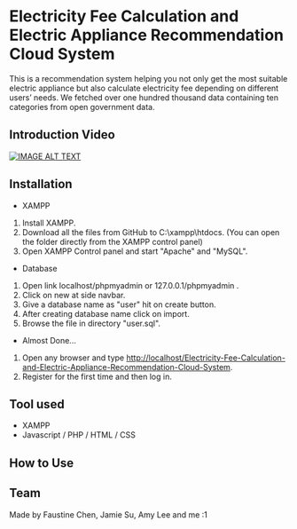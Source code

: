 # Electricity Fee Calculation and Electric Appliance Recommendation Cloud System
This is a recommendation system helping you not only get the most suitable electric appliance but also calculate electricity fee depending on different users’ needs.
We fetched over one hundred thousand data containing ten categories from open government data.

## Introduction Video
<a href="https://www.youtube.com/watch?v=r_pehYJlQKo"><img src="https://www.youtube.com/watch?v=r_pehYJlQKo/0.jpg" alt="IMAGE ALT TEXT"></a>


## Installation
* XAMPP
1. Install XAMPP.
1. Download all the files from GitHub to C:\xampp\htdocs. (You can open the folder directly from the XAMPP control panel) 
1. Open XAMPP Control panel and start "Apache" and "MySQL".
* Database
1. Open link localhost/phpmyadmin or 127.0.0.1/phpmyadmin .
1. Click on new at side navbar.
1. Give a database name as "user" hit on create button.
1. After creating database name click on import.
1. Browse the file in directory "user.sql".
* Almost Done...
1. Open any browser and type [http://localhost/Electricity-Fee-Calculation-and-Electric-Appliance-Recommendation-Cloud-System](http://localhost/Electricity-Fee-Calculation-and-Electric-Appliance-Recommendation-Cloud-System/).
1. Register for the first time and then log in.


## Tool used
* XAMPP
* Javascript / PHP / HTML / CSS


## How to Use


## Team
Made by Faustine Chen, Jamie Su, Amy Lee and me :1
